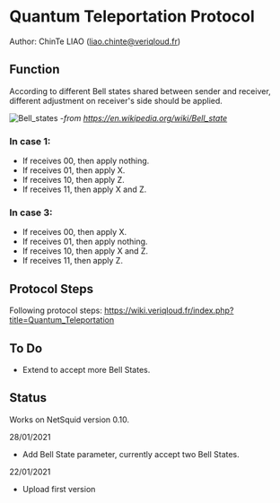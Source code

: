 # Quantum Teleportation Protocol
Author: ChinTe LIAO (liao.chinte@veriqloud.fr)

## Function


According to different Bell states shared between sender and receiver, 
different adjustment on receiver's side should be applied.

![Bell_states](https://github.com/LiaoChinTe/netsquid-simulation/blob/main/QuantumTeleportation/Bell_states.png)
*-from https://en.wikipedia.org/wiki/Bell_state*


### In case 1:
- If receives 00, then apply nothing.
- If receives 01, then apply X.
- If receives 10, then apply Z.
- If receives 11, then apply X and Z.


### In case 3:
- If receives 00, then apply X.
- If receives 01, then apply nothing.
- If receives 10, then apply X and Z.
- If receives 11, then apply Z.


## Protocol Steps

Following protocol steps:
https://wiki.veriqloud.fr/index.php?title=Quantum_Teleportation


## To Do

- Extend to accept more Bell States.


## Status

Works on NetSquid version 0.10.

28/01/2021
- Add Bell State parameter, currently accept two Bell States. 

22/01/2021
- Upload first version
